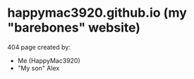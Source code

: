 # happymac3920.github.io (my "barebones" website)
404 page created by:
- Me (HappyMac3920)
- "My son" Alex